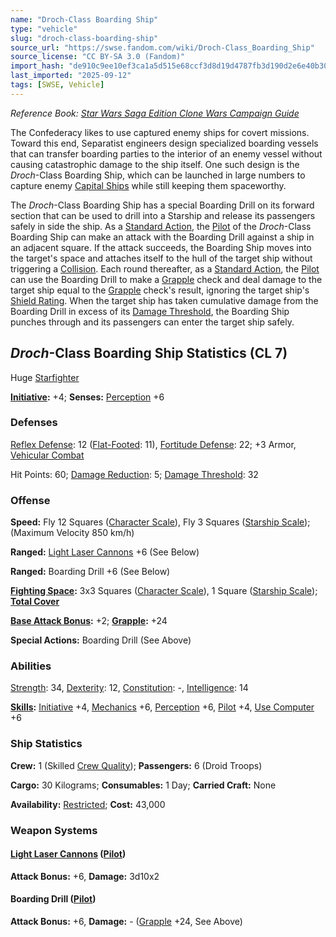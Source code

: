 ```yaml
---
name: "Droch-Class Boarding Ship"
type: "vehicle"
slug: "droch-class-boarding-ship"
source_url: "https://swse.fandom.com/wiki/Droch-Class_Boarding_Ship"
source_license: "CC BY-SA 3.0 (Fandom)"
import_hash: "de910c9ee10ef3ca1a5d515e68ccf3d8d19d4787fb3d190d2e6e40b30747d956"
last_imported: "2025-09-12"
tags: [SWSE, Vehicle]
---
```

*Reference Book: [Star Wars Saga Edition Clone Wars Campaign Guide](https://swse.fandom.com/wiki/Star_Wars_Saga_Edition_Clone_Wars_Campaign_Guide)*

The Confederacy likes to use captured enemy ships for covert missions. Toward this end, Separatist engineers design specialized boarding vessels that can transfer boarding parties to the interior of an enemy vessel without causing catastrophic damage to the ship itself. One such design is the *Droch*-Class Boarding Ship, which can be launched in large numbers to capture enemy [Capital Ships](https://swse.fandom.com/wiki/Capital_Ships) while still keeping them spaceworthy.

The *Droch*-Class Boarding Ship has a special Boarding Drill on its forward section that can be used to drill into a Starship and release its passengers safely in side the ship. As a [Standard Action](https://swse.fandom.com/wiki/Standard_Action), the [Pilot](https://swse.fandom.com/wiki/Pilot_(Vehicle_Combat)) of the *Droch*-Class Boarding Ship can make an attack with the Boarding Drill against a ship in an adjacent square. If the attack succeeds, the Boarding Ship moves into the target's space and attaches itself to the hull of the target ship without triggering a [Collision](https://swse.fandom.com/wiki/Collision). Each round thereafter, as a [Standard Action](https://swse.fandom.com/wiki/Standard_Action), the [Pilot](https://swse.fandom.com/wiki/Pilot_(Vehicle_Combat)) can use the Boarding Drill to make a [Grapple](https://swse.fandom.com/wiki/Grapple) check and deal damage to the target ship equal to the [Grapple](https://swse.fandom.com/wiki/Grapple) check's result, ignoring the target ship's [Shield Rating](https://swse.fandom.com/wiki/Shield_Rating). When the target ship has taken cumulative damage from the Boarding Drill in excess of its [Damage Threshold](https://swse.fandom.com/wiki/Damage_Threshold), the Boarding Ship punches through and its passengers can enter the target ship safely.
## *Droch*-Class Boarding Ship Statistics (CL 7)
Huge [Starfighter](https://swse.fandom.com/wiki/Starfighter)

**[Initiative](https://swse.fandom.com/wiki/Initiative):** +4; **Senses:** [Perception](https://swse.fandom.com/wiki/Perception) +6
### Defenses
[Reflex Defense](https://swse.fandom.com/wiki/Reflex_Defense_(Vehicles)): 12 ([Flat-Footed](https://swse.fandom.com/wiki/Flat-Footed): 11), [Fortitude Defense](https://swse.fandom.com/wiki/Fortitude_Defense_(Vehicles)): 22; +3 Armor, [Vehicular Combat](https://swse.fandom.com/wiki/Vehicular_Combat)

Hit Points: 60; [Damage Reduction](https://swse.fandom.com/wiki/Damage_Reduction): 5; [Damage Threshold](https://swse.fandom.com/wiki/Damage_Threshold_(Vehicles)): 32
### Offense
**Speed:** Fly 12 Squares ([Character Scale](https://swse.fandom.com/wiki/Character_Scale)), Fly 3 Squares ([Starship Scale](https://swse.fandom.com/wiki/Starship_Scale)); (Maximum Velocity 850 km/h)

**Ranged:** [Light Laser Cannons](https://swse.fandom.com/wiki/Light_Laser_Cannons) +6 (See Below)

**Ranged:** Boarding Drill +6 (See Below)

**[Fighting Space](https://swse.fandom.com/wiki/Fighting_Space):** 3x3 Squares ([Character Scale](https://swse.fandom.com/wiki/Character_Scale)), 1 Square ([Starship Scale](https://swse.fandom.com/wiki/Starship_Scale)); **[Total Cover](https://swse.fandom.com/wiki/Total_Cover)**

**[Base Attack Bonus](https://swse.fandom.com/wiki/Base_Attack_Bonus):** +2; **[Grapple](https://swse.fandom.com/wiki/Grapple):** +24

**Special Actions:** Boarding Drill (See Above)
### Abilities
[Strength](https://swse.fandom.com/wiki/Strength): 34, [Dexterity](https://swse.fandom.com/wiki/Dexterity): 12, [Constitution](https://swse.fandom.com/wiki/Constitution): -, [Intelligence](https://swse.fandom.com/wiki/Intelligence): 14

**[Skills](https://swse.fandom.com/wiki/Skills):** [Initiative](https://swse.fandom.com/wiki/Initiative) +4, [Mechanics](https://swse.fandom.com/wiki/Mechanics) +6, [Perception](https://swse.fandom.com/wiki/Perception) +6, [Pilot](https://swse.fandom.com/wiki/Pilot) +4, [Use Computer](https://swse.fandom.com/wiki/Use_Computer) +6
### Ship Statistics
**Crew:** 1 (Skilled [Crew Quality](https://swse.fandom.com/wiki/Crew_Quality)); **Passengers:** 6 (Droid Troops)

**Cargo:** 30 Kilograms; **Consumables:** 1 Day; **Carried Craft:** None

**Availability:** [Restricted](https://swse.fandom.com/wiki/Restricted); **Cost:** 43,000
### Weapon Systems
#### **[Light Laser Cannons](https://swse.fandom.com/wiki/Light_Laser_Cannons) ([Pilot](https://swse.fandom.com/wiki/Pilot_(Vehicle_Combat)))**
**Attack Bonus:** +6, **Damage:** 3d10x2
#### **Boarding Drill ([Pilot](https://swse.fandom.com/wiki/Pilot_(Vehicle_Combat)))**
**Attack Bonus:** +6, **Damage:** - ([Grapple](https://swse.fandom.com/wiki/Grapple) +24, See Above)
